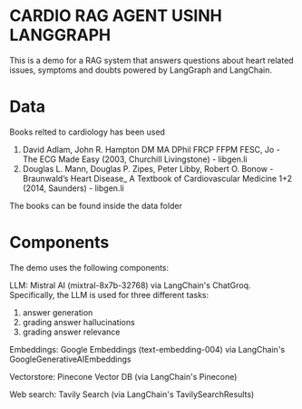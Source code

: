 # CARDIO RAG AGENT USINH LANGGRAPH
This is a demo for a RAG system that answers questions about heart related issues, symptoms and doubts powered by LangGraph and LangChain.

# Data
Books relted to cardiology has been used 
1. David Adlam, John R. Hampton DM MA DPhil FRCP FFPM FESC, Jo - The ECG Made Easy (2003, Churchill Livingstone) - libgen.li
2. Douglas L. Mann, Douglas P. Zipes, Peter Libby, Robert O. Bonow - Braunwald’s Heart Disease_ A Textbook of Cardiovascular Medicine 1+2 (2014, Saunders) - libgen.li

The books can be found inside the data folder

# Components
The demo uses the following components:

LLM: Mistral AI (mixtral-8x7b-32768) via LangChain's ChatGroq. Specifically, the LLM is used for three different tasks:
1. answer generation
2. grading answer hallucinations
3. grading answer relevance

Embeddings: Google Embeddings (text-embedding-004) via LangChain's GoogleGenerativeAIEmbeddings

Vectorstore: Pinecone Vector DB (via LangChain's Pinecone)

Web search: Tavily Search (via LangChain's TavilySearchResults)